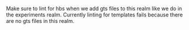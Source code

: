 Make sure to lint for hbs when we add gts files to this realm like we do in the experiments realm. Currently linting for templates fails because there are no gts files in this realm.